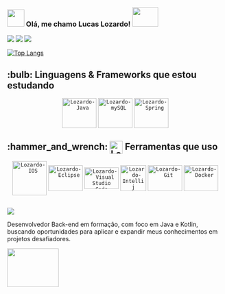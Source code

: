 ### <img width="40" src="https://user-images.githubusercontent.com/112872341/218538818-8606647f-a3b0-4adf-adb2-fd28a7b0948e.png" /> Olá, me chamo Lucas Lozardo! <img src= "https://user-images.githubusercontent.com/112872341/212487812-b99c33e3-e67b-41de-9b4c-377d863f1cc9.gif" width="60" height="45"> 
   
![](http://github-profile-summary-cards.vercel.app/api/cards/profile-details?username=Lucas-Lozardo&theme=tokyonight) ![](http://github-profile-summary-cards.vercel.app/api/cards/stats?username=Lucas-Lozardo&theme=tokyonight)  ![](http://github-profile-summary-cards.vercel.app/api/cards/productive-time?username=Lucas-Lozardo&theme=tokyonight&utcOffset=3)

[![Top Langs](https://github-readme-stats.vercel.app/api/top-langs/?username=Lucas-Lozardo&theme=tokyonight&layout=compact)](https://github.com/anuraghazra/github-readme-stats)       


<h2>:bulb: Linguagens & Frameworks que estou estudando</h2>
<p align="center">
   <code><img align="center" alt="Lozardo-Java" height="70" width="80" src="https://cdn.jsdelivr.net/gh/devicons/devicon/icons/java/java-original-wordmark.svg" /></code>
   <code><img align="center" alt="Lozardo-mySQL" height="70" width="80" src="https://cdn.jsdelivr.net/gh/devicons/devicon/icons/mysql/mysql-original-wordmark.svg" /></code> 
   <code><img align="center" alt="Lozardo-Spring" height="70" width="80" src="https://cdn.jsdelivr.net/gh/devicons/devicon/icons/spring/spring-original-wordmark.svg" /></code>        
   </p>
</div>


<h2>:hammer_and_wrench: <img align="center" alt="Lozardo-Apple" width="30" src="https://user-images.githubusercontent.com/112872341/218538818-8606647f-a3b0-4adf-adb2-fd28a7b0948e.png" /> Ferramentas que uso</h2>
   <p align="center">  
      <code><img align="center" alt="Lozardo-IOS" width="80" src="https://user-images.githubusercontent.com/112872341/212735988-ae0ba962-b3d9-4925-8695-1a43426cd01e.png" /></code>
      <code><img align="center" alt="Lozardo-Eclipse" height="60" width="80" src="https://skillicons.dev/icons?i=eclipse" /></code>
      <code><img align="center" alt="Lozardo-Visual Studio Code" height="50" width="80" src="https://cdn.jsdelivr.net/gh/devicons/devicon/icons/vscode/vscode-original.svg" /></code>
  <code><img align="center" alt="Lozardo-Intellij" width="60" src="https://github.com/Lucas-Lozardo/Lucas-Lozardo/assets/112872341/f59d5cc1-f03b-45f5-876e-1fe73c267da6" /></code>
      <code><img align="center" alt="Lozardo-Git" height="60" width="80" src="https://cdn.jsdelivr.net/gh/devicons/devicon/icons/git/git-original-wordmark.svg" /></code>
      <code><img align="center" alt="Lozardo-Docker" height="60" width="80" src="https://cdn.jsdelivr.net/gh/devicons/devicon/icons/docker/docker-original-wordmark.svg" /></code>
   </p>
               
 ##
 
<div>
   <a href="https://www.linkedin.com/in/lucas-lozardo" target="_blank"><img src="https://img.shields.io/badge/-LinkedIn-%230077B5?style=for-the-badge&logo=linkedin&logoColor=white" target="_blank"></a>
</div>

Desenvolvedor Back-end em formação, com foco em Java e Kotlin, buscando oportunidades para aplicar e expandir meus conhecimentos em projetos desafiadores. 

<img src= "https://user-images.githubusercontent.com/112872341/212487829-b118e937-9321-48f2-9e7b-68efe0db367a.gif" width="120" height="90">
